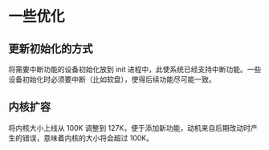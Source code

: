 # 一些优化

## 更新初始化的方式

将需要中断功能的设备初始化放到 init 进程中，此使系统已经支持中断功能。一些设备初始化时必须要中断（比如软盘），使得后续功能尽可能一致。

## 内核扩容

将内核大小上线从 100K 调整到 127K，便于添加新功能，动机来自后期改动时产生的错误，意味着内核的大小将会超过 100K。
